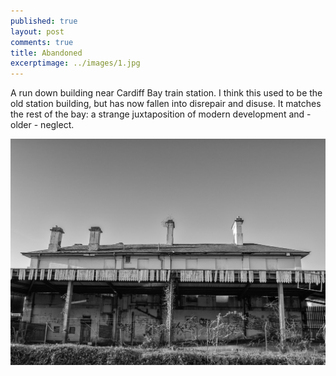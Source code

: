 ```yaml
---
published: true
layout: post
comments: true
title: Abandoned 
excerptimage: ../images/1.jpg
---
```


A run down building near Cardiff Bay train station. I think this used to be the old station building, but has now fallen into disrepair and disuse. It matches the rest of the bay: a strange juxtaposition of modern development and - older - neglect. 

![Image 1/365](../images/1.jpg)